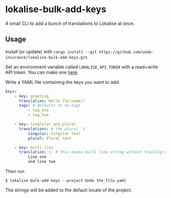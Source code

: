 # lokalise-bulk-add-keys

A small CLI to add a bunch of translations to Lokalise at once.

## Usage

Install (or update) with `cargo install --git https://github.com/undo-insurance/lokalise-bulk-add-keys.git`.

Set an environment variable called `LOKALISE_API_TOKEN` with a read+write API token. You can make one [here](https://app.lokalise.com/profile#apitokens).

Write a YAML file containing the keys you want to add:

```yaml
keys:
    - key: greeting
      translation: Hello [%s:name]!
      tags: # defaults to no tags
          - tag_one
          - tag_two

    - key: singlular_and_plural
      translations: # the plural 's'
          singular: Singular text
          plural: Plural text

    - key: multi_line
      translation: |- # this means multi line string without trailing newline
          Line one
          and line two
```

Then run

```
$ lokalise-bulk-add-keys --project Undo the_file.yaml
```

The strings will be added to the default locale of the project.
